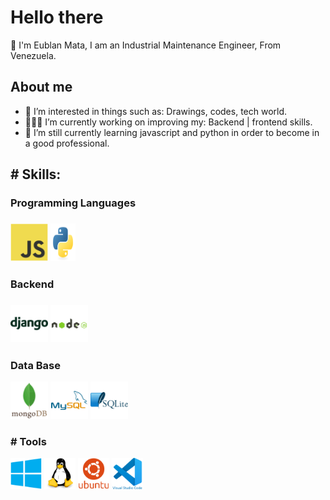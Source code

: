 <h1>Hello there</h1>
👋 I'm Eublan Mata, I am an Industrial Maintenance Engineer, From Venezuela.

<h2>About me</h2>

- 👀 I’m interested in things such as: Drawings, codes, tech world.
- 👨🏽‍💻 I’m currently working on improving my: Backend | frontend skills.
- 🌱 I’m still currently learning javascript and python in order to become in a good professional.

<h2># Skills: </h2>

<h3> Programming Languages <h3>
<img style="margin: auto;" src="https://github.com/devicons/devicon/blob/master/icons/javascript/javascript-original.svg" alt=javascript width="60" height="60"/>
<img style="margin: auto;" src="https://github.com/devicons/devicon/blob/master/icons/python/python-original.svg" alt=python width="40" height="60"/>

<h3> Backend <h3>
<div>
<img style="margin: auto;" src="https://github.com/devicons/devicon/blob/master/icons/django/django-plain-wordmark.svg" alt=django width="60" height="60"/> 
<img style="margin: auto;" src="https://github.com/devicons/devicon/blob/master/icons/nodejs/nodejs-original-wordmark.svg" alt=nodejs width="60" height="60"/>
</div>
  
<h3> Data Base </h3>
<div>
  <img style="margin: auto;" src="https://github.com/devicons/devicon/blob/master/icons/mongodb/mongodb-original-wordmark.svg" alt=git width="60" height="60"/>
  <img style="margin: auto;" src="https://github.com/devicons/devicon/blob/master/icons/mysql/mysql-original-wordmark.svg" alt=git width="60" height="60"/>
  <img style="margin: auto;" src="https://github.com/devicons/devicon/blob/master/icons/sqlite/sqlite-original-wordmark.svg" alt=git width="60" height="60"/>
</div>

<h3># Tools </h3>
<div>
  <img style="margin: auto;" src="https://github.com/devicons/devicon/blob/master/icons/windows8/windows8-original.svg" alt=git width="50" height="50"/>
  <img style="margin: auto;" src="https://github.com/devicons/devicon/blob/master/icons/linux/linux-original.svg" alt=git width="50" height="50"/>
  <img style="margin: auto;" src="https://github.com/devicons/devicon/blob/master/icons/ubuntu/ubuntu-plain-wordmark.svg" alt=git width="50" height="50"/>
  <img style="margin: auto;" src="https://github.com/devicons/devicon/blob/master/icons/vscode/vscode-original-wordmark.svg" alt=git width="50" height="50"/>
</div>
<!---
EumT07/EumT07 is a ✨ special ✨ repository because its `README.md` (this file) appears on your GitHub profile.
You can click the Preview link to take a look at your changes.
--->

